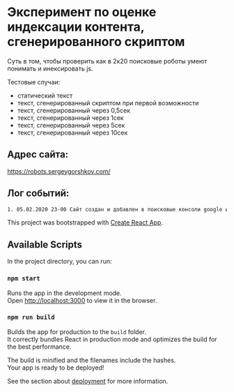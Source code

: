 # Эксперимент по оценке индексации контента, сгенерированного скриптом
Суть в том, чтобы проверить как в 2к20 поисковые роботы умеют понимать и инексировать js.

Тестовые случаи:
* статический текст
* текст, сгенерированный скриптом при первой возможности
* текст, сгенерированный через 0,5сек
* текст, сгенерированный через 1сек
* текст, сгенерированный через 5сек
* текст, сгенерированный через 10сек

## Адрес сайта:
https://robots.sergeygorshkov.com/

## Лог событий:
```bash 
1. 05.02.2020 23-00 Сайт создан и добавлен в поисковые консоли google и yandex
```

This project was bootstrapped with [Create React App](https://github.com/facebook/create-react-app).

## Available Scripts

In the project directory, you can run:

### `npm start`

Runs the app in the development mode.<br />
Open [http://localhost:3000](http://localhost:3000) to view it in the browser.

### `npm run build`

Builds the app for production to the `build` folder.<br />
It correctly bundles React in production mode and optimizes the build for the best performance.

The build is minified and the filenames include the hashes.<br />
Your app is ready to be deployed!

See the section about [deployment](https://facebook.github.io/create-react-app/docs/deployment) for more information.
